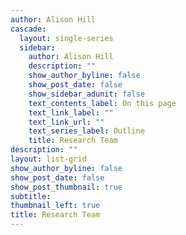 ```yaml
---
author: Alison Hill
cascade:
  layout: single-series
  sidebar:
    author: Alison Hill
    description: ""
    show_author_byline: false
    show_post_date: false
    show_sidebar_adunit: false
    text_contents_label: On this page
    text_link_label: ""
    text_link_url: ""
    text_series_label: Outline
    title: Research Team 
description: ""
layout: list-grid
show_author_byline: false
show_post_date: false
show_post_thumbnail: true
subtitle: 
thumbnail_left: true 
title: Research Team 
---
```

